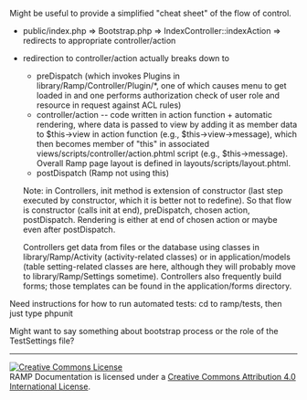 
Might be useful to provide a simplified "cheat sheet" of the flow of
control.

* public/index.php => Bootstrap.php => IndexController::indexAction =>
      redirects to appropriate controller/action
* redirection to controller/action actually breaks down to
     * preDispatch (which invokes Plugins in library/Ramp/Controller/Plugin/*,
	one of which causes menu to get loaded in and one performs
	authorization check of user role and resource in request
	against ACL rules)
     * controller/action -- code written in action function + automatic
        rendering, where data is passed to view by adding it as member
        data to $this->view in action function (e.g.,
        $this->view->message), which then becomes member of "this" in
        associated views/scripts/controller/action.phtml script (e.g.,
        $this->message).  Overall Ramp page layout is defined in
        layouts/scripts/layout.phtml.
     * postDispatch (Ramp not using this)

    Note: in Controllers, init method is extension of constructor (last
    step executed by constructor, which it is better not to redefine).
    So that flow is constructor (calls init at end), preDispatch,
    chosen action, postDispatch.  Rendering is either at end of
    chosen action or maybe even after postDispatch.

    Controllers get data from files or the database using classes
    in library/Ramp/Activity (activity-related classes) or in
    application/models (table setting-related classes are here, although
    they will probably move to library/Ramp/Settings sometime).
    Controllers also frequently build forms; those templates can be
    found in the application/forms directory.

Need instructions for how to run automated tests:
    cd to ramp/tests, then just type phpunit

Might want to say something about bootstrap process or the role of the
TestSettings file?


------------

<a rel="license" href="http://creativecommons.org/licenses/by/4.0/"><img
alt="Creative Commons License" style="border-width:0"
src="https://i.creativecommons.org/l/by/4.0/88x31.png" /></a><br /><span
xmlns:dct="http://purl.org/dc/terms/"
href="http://purl.org/dc/dcmitype/Text" property="dct:title"
rel="dct:type">RAMP Documentation</span> is licensed under a <a
rel="license"
href="http://creativecommons.org/licenses/by/4.0/">Creative Commons
Attribution 4.0 International License</a>.

